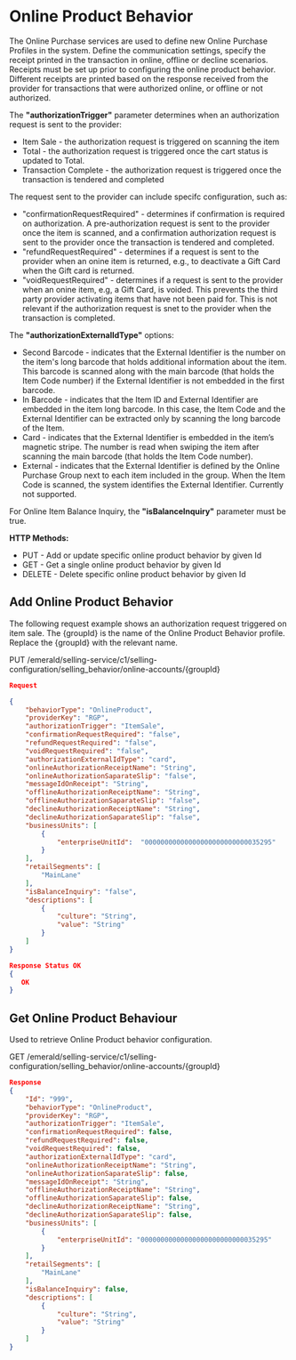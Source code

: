 # Online Product Behavior

The Online Purchase services are used to define new Online Purchase Profiles in the system. Define the communication settings, specify the receipt printed in the transaction in online, offline or decline scenarios.
Receipts must be set up prior to configuring the online product behavior. Different receipts are printed based on the response received from the provider for transactions that were authorized online, or offline or not authorized.

The **"authorizationTrigger"** parameter determines when an authorization request is sent to the provider:

* Item Sale - the authorization request is triggered on scanning the item
* Total - the authorization request is triggered once the cart status is updated to Total.
* Transaction Complete - the authorization request is triggered once the transaction is tendered and completed

The request sent to the provider can include specifc configuration, such as:

*  "confirmationRequestRequired" - determines if confirmation is required on authorization. A pre-authorization request is sent to the provider once the item is scanned, and a confirmation authorization request is sent to the provider once the transaction is tendered and completed.
*  "refundRequestRequired" - determines if a request is sent to the provider when an onine item is returned, e.g., to deactivate a Gift Card when the Gift card is returned.
*  "voidRequestRequired" - determines if a request is sent to the provider when an onine item, e.g, a Gift Card, is voided. This prevents the third party provider activating items that have not been paid for. This is not relevant if the authorization request is snet to the provider when the transaction is completed.

The **"authorizationExternalIdType"** options:

*  Second Barcode - indicates that the External Identifier is the number on the item's long barcode that holds additional information about the item. This barcode is scanned along with the main barcode (that holds the Item Code number) if the External Identifier is not embedded in the first barcode.
*  In Barcode - indicates that the Item ID and External Identifier are embedded in the item long barcode. In this case, the Item Code and the External Identifier can be extracted only by scanning the long barcode of the Item.  
*  Card - indicates that the External Identifier is embedded in the item’s magnetic stripe. The number is read when swiping the item after scanning the main barcode (that holds the Item Code number).
*  External - indicates that the External Identifier is defined by the Online Purchase Group next to each item included in the group. When the Item Code is scanned, the system identifies the External Identifier. Currently not supported.

For Online Item Balance Inquiry, the **"isBalanceInquiry"** parameter must be true.

**HTTP Methods:**

* PUT - Add or update specific online product behavior by given Id
* GET - Get a single online product behavior by given Id
* DELETE - Delete specific online product behavior by given Id

## Add Online Product Behavior

The following request example shows an authorization request triggered on item sale. The {groupId} is the name of the Online Product Behavior profile. Replace the {groupId} with the relevant name.

PUT
/emerald/selling-service/c1/selling-configuration/selling_behavior/online-accounts/{groupId}

```json
Request

{
    "behaviorType": "OnlineProduct",
    "providerKey": "RGP",
    "authorizationTrigger": "ItemSale",
    "confirmationRequestRequired": "false",
    "refundRequestRequired": "false",
    "voidRequestRequired": "false",
    "authorizationExternalIdType": "card",
    "onlineAuthorizationReceiptName": "String",
    "onlineAuthorizationSaparateSlip": "false",
    "messageIdOnReceipt": "String",
    "offlineAuthorizationReceiptName": "String",
    "offlineAuthorizationSaparateSlip": "false",
    "declineAuthorizationReceiptName": "String",
    "declineAuthorizationSaparateSlip": "false",
    "businessUnits": [
        {
            "enterpriseUnitId":  "00000000000000000000000000035295"
        }
    ],
    "retailSegments": [
        "MainLane"
    ],
    "isBalanceInquiry": "false",
    "descriptions": [
        {
            "culture": "String",
            "value": "String"
        }
    ]
}
```

```json
Response Status OK
{
   OK
}
```

## Get Online Product Behaviour

Used to retrieve Online Product behavior configuration.

GET
/emerald/selling-service/c1/selling-configuration/selling_behavior/online-accounts/{groupId}

```json
Response
{
    "Id": "999",
    "behaviorType": "OnlineProduct",
    "providerKey": "RGP",
    "authorizationTrigger": "ItemSale",
    "confirmationRequestRequired": false,
    "refundRequestRequired": false,
    "voidRequestRequired": false,
    "authorizationExternalIdType": "card",
    "onlineAuthorizationReceiptName": "String",
    "onlineAuthorizationSaparateSlip": false,
    "messageIdOnReceipt": "String",
    "offlineAuthorizationReceiptName": "String",
    "offlineAuthorizationSaparateSlip": false,
    "declineAuthorizationReceiptName": "String",
    "declineAuthorizationSaparateSlip": false,
    "businessUnits": [
        {
            "enterpriseUnitId": "00000000000000000000000000035295"
        }
    ],
    "retailSegments": [
        "MainLane"
    ],
    "isBalanceInquiry": false,
    "descriptions": [
        {
            "culture": "String",
            "value": "String"
        }
    ]
}
```
